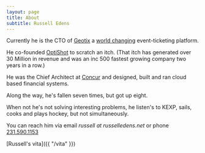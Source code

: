```yaml
---
layout: page
title: About
subtitle: Russell Edens
---                 
```

Currently he is the CTO of [Geotix](http://geotix.com) a [world changing](/geotix-making-the-world-a-better-place) event-ticketing platform.

He co-founded [OptiShot](http://www.optishotgolf.com) to scratch an itch. (That itch has generated over 30 Million in 
revenue and was an inc 500 fastest growing company two years in a row.) 

He was the Chief Architect at [Concur](http://concur.com) and designed, built and ran cloud based financial systems.  

Along the way, he's fallen seven times, but got up eight.

When not he's not solving interesting problems, he listen's to KEXP, sails, cooks and plays hockey, but not simultaneously.


You can reach him via email *russell at russelledens.net* or phone [231.590.1153](tel:12315901153)

[Russell's vita]({{ "/vita" }})